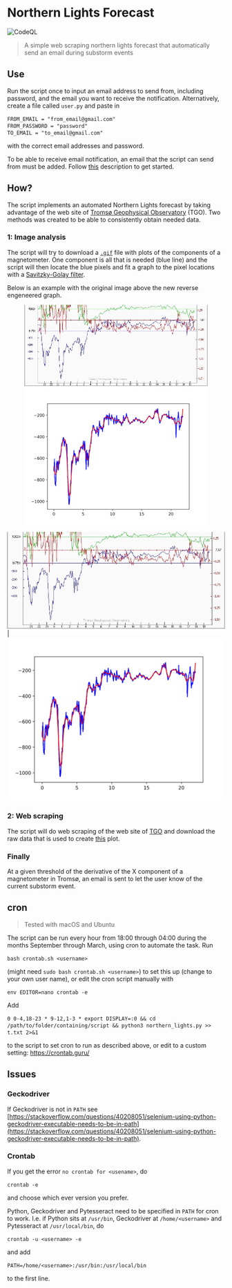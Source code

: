 # Northern Lights Forecast
![CodeQL](https://github.com/engeir/northern-lights-forecast/workflows/CodeQL/badge.svg)
> A simple web scraping northern lights forecast that automatically send an email during substorm events

## Use
Run the script once to input an email address to send from, including password, and the email you want to receive the notification. Alternatively, create a file called `user.py` and paste in
```
FROM_EMAIL = "from_email@gmail.com"
FROM_PASSWORD = "password"
TO_EMAIL = "to_email@gmail.com"
```
with the correct email addresses and password.

To be able to receive email notification, an email that the script can send from must be added. Follow [this](https://realpython.com/python-send-email/#option-1-setting-up-a-gmail-account-for-development) description to get started.

## How?
The script implements an automated Northern Lights forecast by taking advantage of the web site of [Tromsø Geophysical Observatory](http://geo.phys.uit.no/) (TGO). Two methods was created to be able to consistently obtain needed data.

### 1: Image analysis
The script will try to download a [`.gif`](https://flux.phys.uit.no/Last24/Last24_tro2a.gif) file with plots of the components of a magnetometer. One component is all that is needed (blue line) and the script will then locate the blue pixels and fit a graph to the pixel locations with a [Savitzky-Golay filter](https://docs.scipy.org/doc/scipy/reference/generated/scipy.signal.savgol_filter.html).

Below is an example with the original image above the new reverse engeneered graph.
<figure class="half>
<a href="assets/before.jpg"><img src="assets/before.jpg"></a>
<a href="assets/after.png"><img src="assets/after.png"></a>
</figure>

![assets/before.jpg](assets/before.jpg) | ![assets/after.png](assets/after.png)

### 2: Web scraping
The script will do web scraping of the web site of [TGO](http://geo.phys.uit.no/) and download the raw data that is used to create [this](https://flux.phys.uit.no/Last24/Last24_tro2a.gif) plot.

### Finally
At a given threshold of the derivative of the X component of a magnetometer in Tromsø, an email is sent to let the user know of the current substorm event.

## cron
> Tested with macOS and Ubuntu

The script can be run every hour from 18:00 through 04:00 during the months September through March, using cron to automate the task. Run
```
bash crontab.sh <username>
```
(might need `sudo bash crontab.sh <username>`) to set this up (change to your own user name), or edit the cron script manually with
```
env EDITOR=nano crontab -e
```
Add
```
0 0-4,18-23 * 9-12,1-3 * export DISPLAY=:0 && cd /path/to/folder/containing/script && python3 northern_lights.py >> t.txt 2>&1
```
to the script to set cron to run as described above, or edit to a custom setting:
https://crontab.guru/

## Issues
### Geckodriver
If Geckodriver is not in `PATH` see [https://stackoverflow.com/questions/40208051/selenium-using-python-geckodriver-executable-needs-to-be-in-path](https://stackoverflow.com/questions/40208051/selenium-using-python-geckodriver-executable-needs-to-be-in-path).

### Crontab
If you get the error `no crontab for <usename>`, do
```
crontab -e
```
and choose which ever version you prefer.

Python, Geckodriver and Pytesseract need to be specified in `PATH` for cron to work. I.e. if Python sits at `/usr/bin`, Geckodriver at `/home/<username>` and Pytesseract at `/usr/local/bin`, do
```
crontab -u <username> -e
```
and add
```
PATH=/home/<username>:/usr/bin:/usr/local/bin
```
to the first line.
